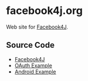 # facebook4j.org

Web site for [Facebook4J](http://facebook4j.org).

## Source Code

* [Facebook4J](http://github.com/roundrop/facebook4j)
* [OAuth Example](https://github.com/roundrop/facebook4j-oauth-example)
* [Android Example](https://github.com/roundrop/facebook4j-android-example)
